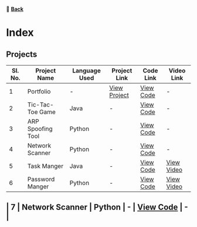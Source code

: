 🔗 **[Back](index.md)**

# Index

## Projects

| Sl. No. | Project Name       | Language Used | Project Link                                           | Code Link                                             | Video Link                                      |
|---------|--------------------|---------------|--------------------------------------------------------|------------------------------------------------------|------------------------------------------------|
| 1       | Portfolio    |       -   | [View Project](https://tarunkumar910.github.io/) | [View Code](https://github.com/tarunkumar910/tarunkumar910.github.io) | - |
| 2       | Tic-Tac-Toe Game    | Java          | - | [View Code](https://github.com/tarunkumar910/tic_tac_to_game) | - |
| 3       | ARP Spoofing Tool   | Python        | - | [View Code](https://github.com/tarunkumar910/ARP_SPOOFING) | - |
| 4       | Network Scanner     | Python        | - | [View Code](https://github.com/tarunkumar910/network_scanner) | - |
| 5       | Task Manger   | Java         | - | [View Code](https://github.com/tarunkumar910/Task_manger) | [View Video](https://youtube.com/shorts/v40m01kb5qo?si=MbMDlcveCzLe6K1C)  |
| 6       |Password Manger    | Python        | - | [View Code](https://github.com/tarunkumar910/RD_INFRO_TECHNOLOGY/tree/main/Password%20manager%20Guide) | [View Video](https://github.com/tarunkumar910/RD_INFRO_TECHNOLOGY/blob/main/Password%20manager%20Guide/password%20manger.mp4)  |

| 7       | Network Scanner     | Python        | - | [View Code](https://github.com/tarunkumar910/password_strength_checker) | - |
---
